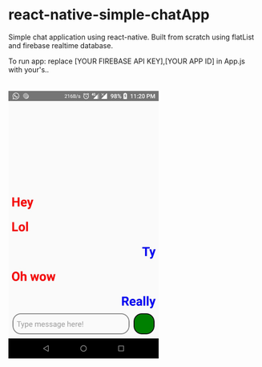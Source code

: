 # react-native-simple-chatApp
Simple chat application using react-native. Built from scratch using flatList and firebase realtime database.

To run app:
replace [YOUR FIREBASE API KEY],[YOUR APP ID] in App.js with your's..
<br>
<br>
<br>
<img src="https://raw.githubusercontent.com/ssd39/react-native-simple-chatApp/master/chatDemo.jpeg " width=300>

